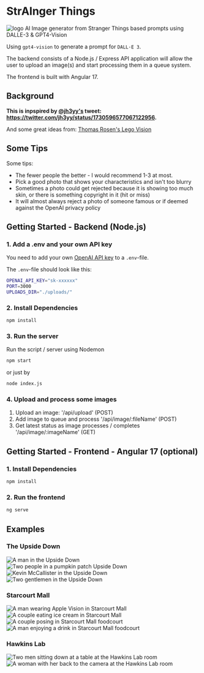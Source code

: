 # StrAInger Things
![logo](./frontend/src/assets/logo.png)
AI Image generator from Stranger Things based prompts using DALLE-3 & GPT4-Vision

Using `gpt4-vision` to generate a prompt for `DALL·E 3`.

The backend consists of a Node.js / Express API application will allow the user to upload an image(s) and start processing them in a queue system.
 
The frontend is built with Angular 17.

## Background

**This is inpspired by [@jh3yy's](https://twitter.com/jh3yy) tweet: <https://twitter.com/jh3yy/status/1730596577067122956>.**

And some great ideas from: [Thomas Rosen's Lego Vision](https://github.com/thomasrosen/lego_vision)

## Some Tips
Some tips:
- The fewer people the better - I would recommend 1-3 at most.
- Pick a good photo that shows your characteristics and isn't too blurry
- Sometimes a photo could get rejected because it is showing too much skin, or there is something copyright in it (hit or miss)
- It will almost always reject a photo of someone famous or if deemed against the OpenAI privacy policy

## Getting Started - Backend (Node.js)
### 1. Add a .env and your own API key

You need to add your own [OpenAI API key](https://beta.openai.com/docs/developer-quickstart/overview) to a `.env`-file.

The `.env`-file should look like this:

```bash
OPENAI_API_KEY="sk-xxxxxx"
PORT=3000
UPLOADS_DIR="./uploads/"
```

### 2. Install Dependencies

```bash
npm install
```

### 3. Run the server

Run the script / server using Nodemon 

```bash
npm start
```
or just by
```bash
node index.js
```

### 4. Upload and process some images
1. Upload an image: '/api/upload' (POST)
2. Add image to queue and process '/api/image/:fileName' (POST)
3. Get latest status as image processes / completes '/api/image/:imageName' (GET)

## Getting Started - Frontend - Angular 17 (optional)
### 1. Install Dependencies
```bash
npm install
```
### 2. Run the frontend
```bash
ng serve
```


## Examples
### The Upside Down
![A man in the Upside Down](./api/examples/thisIsFine_upsidedown.png)
![Two people in a pumpkin patch Upside Down](./api/examples/pumpkin_upsidedown.png)
![Kevin McCallister in the Upside Down](./api/examples/kevinmccallister_upsidedown.png)
![Two gentlemen in the  Upside Down](./api/examples/gentlemen_upsidedown.png)
### Starcourt Mall
![A man wearing Apple Vision in Starcourt Mall](./api/examples/starcourt_applevision.png)
![A couple eating ice cream in Starcourt Mall](./api/examples/Starcourt_icecream.png)
![A couple posing in Starcourt Mall foodcourt](./api/examples/starcourt2.png)
![A man enjoying a drink in Starcourt Mall foodcourt](./api/examples/Starcourt_drink.png)
### Hawkins Lab
![Two men sitting down at a table at the Hawkins Lab room](./api/examples/HawkinsLab1.png)
![A woman with her back to the camera at the Hawkins Lab room](./api/examples/hawkinslab2.png)
